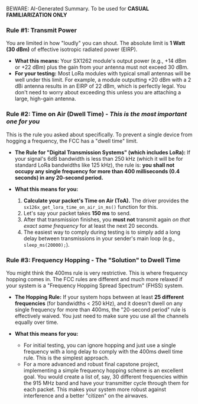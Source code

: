 BEWARE: AI-Generated Summary. To be used for **CASUAL FAMILIARIZATION ONLY**

### Rule #1: Transmit Power

You are limited in how "loudly" you can shout. The absolute limit is **1 Watt (30 dBm)** of effective isotropic radiated power (EIRP).

*   **What this means:** Your SX1262 module's output power (e.g., +14 dBm or +22 dBm) plus the gain from your antenna must not exceed 30 dBm.
*   **For your testing:** Most LoRa modules with typical small antennas will be well under this limit. For example, a module outputting +20 dBm with a 2 dBi antenna results in an EIRP of 22 dBm, which is perfectly legal. You don't need to worry about exceeding this unless you are attaching a large, high-gain antenna.

### Rule #2: Time on Air (Dwell Time) - *This is the most important one for you*

This is the rule you asked about specifically. To prevent a single device from hogging a frequency, the FCC has a "dwell time" limit.

*   **The Rule for "Digital Transmission Systems" (which includes LoRa):** If your signal's 6dB bandwidth is less than 250 kHz (which it will be for standard LoRa bandwidths like 125 kHz), the rule is: **you shall not occupy any single frequency for more than 400 milliseconds (0.4 seconds) in any 20-second period.**

*   **What this means for you:**
    1.  **Calculate your packet's Time on Air (ToA).** The driver provides the `sx126x_get_lora_time_on_air_in_ms()` function for this.
    2.  Let's say your packet takes **150 ms** to send.
    3.  After that transmission finishes, you **must not** transmit again *on that exact same frequency* for at least the next 20 seconds.
    4.  The easiest way to comply during testing is to simply add a long delay between transmissions in your sender's main loop (e.g., `sleep_ms(20000);`).

### Rule #3: Frequency Hopping - The "Solution" to Dwell Time

You might think the 400ms rule is very restrictive. This is where frequency hopping comes in. The FCC rules are different and much more relaxed if your system is a "Frequency Hopping Spread Spectrum" (FHSS) system.

*   **The Hopping Rule:** If your system hops between at least **25 different frequencies** (for bandwidths < 250 kHz), and it doesn't dwell on any single frequency for more than 400ms, the "20-second period" rule is effectively waived. You just need to make sure you use all the channels equally over time.

*   **What this means for you:**
    *   For initial testing, you can ignore hopping and just use a single frequency with a long delay to comply with the 400ms dwell time rule. This is the simplest approach.
    *   For a more advanced and robust final capstone project, implementing a simple frequency hopping scheme is an excellent goal. You would create a list of, say, 30 different frequencies within the 915 MHz band and have your transmitter cycle through them for each packet. This makes your system more robust against interference and a better "citizen" on the airwaves.